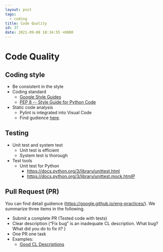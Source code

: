 ```yaml
---
layout: post
tags:
  - coding
title: Code Quality
id: 37
date: 2021-09-08 18:34:55 +0800
---
```


# Code Quality 

## Coding style
- Be consistent in the style
- Coding standard
  - [Google Style Guides](https://google.github.io/styleguide)
  - [PEP 8 -- Style Guide for Python Code](https://www.python.org/dev/peps/pep-0008/)
- Static code analysis
  - Pylint is integrated into Visual Code
  - Find gudience [here](https://code.visualstudio.com/docs/python/linting).

## Testing
- Unit test and system test
  - Unit test is efficient
  - System test is thorough
- Test tools
  - Unit test for Python
    - https://docs.python.org/3/library/unittest.html
    - https://docs.python.org/3/library/unittest.mock.htmlP
			
## Pull Request (PR)
You can find detail gudience (https://google.github.io/eng-practices/). We summarize three items in the following.
- Submit a complete PR (Tested code with tests)
- Clear description (“Fix bug” is an inadequate CL description. What bug? What did you do to fix it? )
- One PR one task
- Examples:
  - [Good CL Descriptions](https://google.github.io/eng-practices/review/developer/cl-descriptions.html#:~:text=enough%20useful%20information.-,Good%20CL%20Descriptions,-Here%20are%20some)
